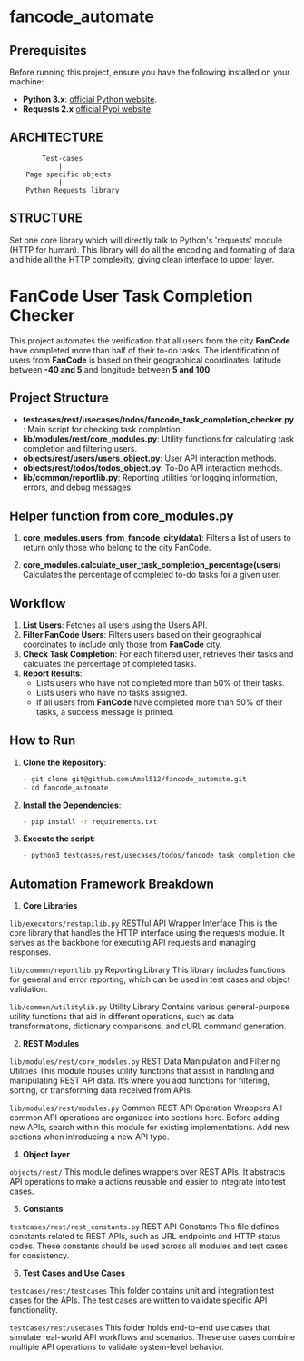 # fancode_automate

## Prerequisites

Before running this project, ensure you have the following installed on your 
machine:

- **Python 3.x**: [official Python website](https://www.python.org/downloads/).
- **Requests 2.x** [official Pypi website](https://pypi.org/project/requests/).

ARCHITECTURE
------------
            Test-cases
                |
        Page specific objects
                |
        Python Requests library

STRUCTURE
---------

Set one core library which will directly talk to Python's 'requests' module 
(HTTP for human). This library will do all the encoding and formating of data 
and hide all the HTTP complexity, giving clean interface to upper layer.

# FanCode User Task Completion Checker

This project automates the verification that all users from the city 
**FanCode** have completed more than half of their to-do tasks. The 
identification of users from **FanCode** is based on their geographical 
coordinates: latitude between **-40 and 5** and longitude between **5 and 100**.

## Project Structure

- **testcases/rest/usecases/todos/fancode_task_completion_checker.py**: Main 
script for checking task completion.
- **lib/modules/rest/core_modules.py**: Utility functions for calculating task 
completion and filtering users.
- **objects/rest/users/users_object.py**: User API interaction methods.
- **objects/rest/todos/todos_object.py**: To-Do API interaction methods.
- **lib/common/reportlib.py**: Reporting utilities for logging information, 
errors, and debug messages.

## Helper function from core_modules.py

1. **core_modules.users_from_fancode_city(data)**:
    Filters a list of users to return only those who belong to the city FanCode.

2. **core_modules.calculate_user_task_completion_percentage(users)**
    Calculates the percentage of completed to-do tasks for a given user.

## Workflow

1. **List Users**: Fetches all users using the Users API.
2. **Filter FanCode Users**: Filters users based on their geographical 
coordinates to include only those from **FanCode** city.
3. **Check Task Completion**: For each filtered user, retrieves their tasks and 
calculates the percentage of completed tasks.
4. **Report Results**:
   - Lists users who have not completed more than 50% of their tasks.
   - Lists users who have no tasks assigned.
   - If all users from **FanCode** have completed more than 50% of their tasks, 
   a success message is printed.

## How to Run

1. **Clone the Repository**:
   ```bash
   - git clone git@github.com:Amol512/fancode_automate.git
   - cd fancode_automate

2. **Install the Dependencies**:
    ```bash
    - pip install -r requirements.txt

3. **Execute the script**:
    ```bash
    - python3 testcases/rest/usecases/todos/fancode_task_completion_checker.py

## Automation Framework Breakdown

1. **Core Libraries**

```lib/executors/restapilib.py```
RESTful API Wrapper Interface
This is the core library that handles the HTTP interface using the requests 
module. It serves as the backbone for executing API requests and managing 
responses.

```lib/common/reportlib.py```
Reporting Library
This library includes functions for general and error reporting, which can be 
used in test cases and object validation.

```lib/common/utilitylib.py```
Utility Library
Contains various general-purpose utility functions that aid in different 
operations, such as data transformations, dictionary comparisons, and cURL 
command generation.

2. **REST Modules**

```lib/modules/rest/core_modules.py```
REST Data Manipulation and Filtering Utilities
This module houses utility functions that assist in handling and manipulating 
REST API data. It’s where you add functions for filtering, sorting, or 
transforming data received from APIs.

```lib/modules/rest/modules.py```
Common REST API Operation Wrappers
All common API operations are organized into sections here. Before adding new 
APIs, search within this module for existing implementations. Add new sections 
when introducing a new API type.

4. **Object layer**

```objects/rest/```
This module defines wrappers over REST APIs. It abstracts API operations to 
make a actions reusable and easier to integrate into test cases.

5. **Constants**

```testcases/rest/rest_constants.py```
REST API Constants
This file defines constants related to REST APIs, such as URL endpoints and 
HTTP status codes. These constants should be used across all modules and test 
cases for consistency.

6. **Test Cases and Use Cases**

```testcases/rest/testcases```
This folder contains unit and integration test cases for the APIs. The test 
cases are written to validate specific API functionality.

```testcases/rest/usecases```
This folder holds end-to-end use cases that simulate real-world API workflows 
and scenarios. These use cases combine multiple API operations to validate 
system-level behavior.
